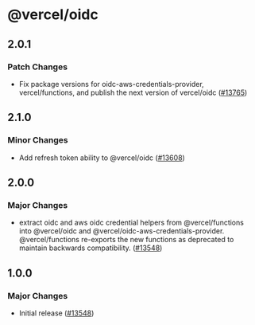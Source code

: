 # @vercel/oidc

## 2.0.1

### Patch Changes

- Fix package versions for oidc-aws-credentials-provider, vercel/functions, and publish the next version of vercel/oidc ([#13765](https://github.com/vercel/vercel/pull/13765))

## 2.1.0

### Minor Changes

- Add refresh token ability to @vercel/oidc ([#13608](https://github.com/vercel/vercel/pull/13608))

## 2.0.0

### Major Changes

- extract oidc and aws oidc credential helpers from @vercel/functions into @vercel/oidc and @vercel/oidc-aws-credentials-provider. @vercel/functions re-exports the new functions as deprecated to maintain backwards compatibility. ([#13548](https://github.com/vercel/vercel/pull/13548))

## 1.0.0

### Major Changes

- Initial release ([#13548](https://github.com/vercel/vercel/pull/13548))
